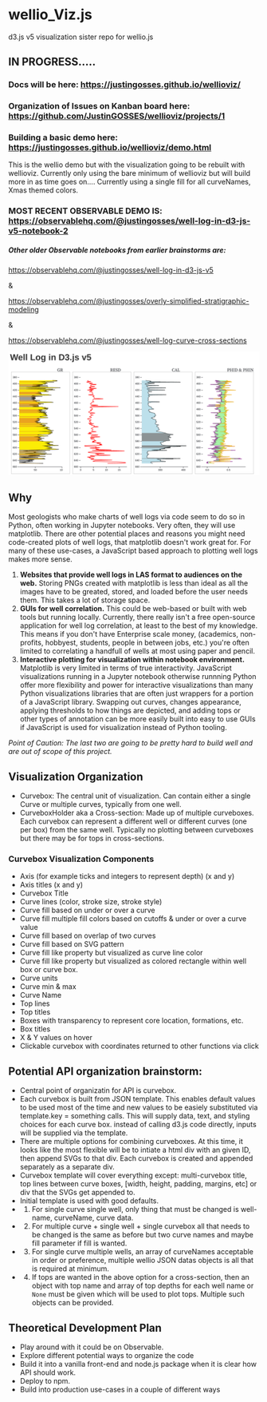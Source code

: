 # wellio_Viz.js
d3.js v5 visualization sister repo for wellio.js

## IN PROGRESS.....

### Docs will be here: https://justingosses.github.io/wellioviz/

### Organization of Issues on Kanban board here: https://github.com/JustinGOSSES/wellioviz/projects/1

### Building a basic demo here: https://justingosses.github.io/wellioviz/demo.html

This is the wellio demo but with the visualization going to be rebuilt with wellioviz. Currently only using the bare minimum of wellioviz but will build more in as time goes on.... Currently using a single fill for all curveNames, Xmas themed colors.

### MOST RECENT OBSERVABLE DEMO IS: https://observablehq.com/@justingosses/well-log-in-d3-js-v5-notebook-2

##### Other older Observable notebooks from earlier brainstorms are:
https://observablehq.com/@justingosses/well-log-in-d3-js-v5

&

https://observablehq.com/@justingosses/overly-simplified-stratigraphic-modeling

&

https://observablehq.com/@justingosses/well-log-curve-cross-sections


<a href="https://observablehq.com/@justingosses/well-log-in-d3-js-v5"><img src="well_log_screenshot.png"></a>

## Why

Most geologists who make charts of well logs via code seem to do so in Python, often working in Jupyter notebooks. Very often, they will use matplotlib. There are other potential places and reasons you might need code-created plots of well logs, that matplotlib doesn't work great for. For many of these use-cases, a JavaScript based approach to plotting well logs makes more sense.

1. <b>Websites that provide well logs in LAS format to audiences on the web.</b> Storing PNGs created with matplotlib is less than ideal as all the images have to be greated, stored, and loaded before the user needs them. This takes a lot of storage space.
2. <b>GUIs for well correlation.</b> This could be web-based or built with web tools but running locally. Currently, there really isn't a free open-source application for well log correlation, at least to the best of my knowledge. This means if you don't have Enterprise scale money, (academics, non-profits, hobbyest, students, people in between jobs, etc.) you're often limited to correlating a handfull of wells at most using paper and pencil. 
3. <b>Interactive plotting for visualization within notebook environment.</b> Matplotlib is very limited in terms of true interactivity. JavaScript visualizations running in a Jupyter notebook otherwise runnning Python offer more flexibility and power for interactive visualizations than many Python visualizations libraries that are often just wrappers for a portion of a JavaScript library. Swapping out curves, changes appearance, applying thresholds to how things are depicted, and adding tops or other types of annotation can be more easily built into easy to use GUIs if JavaScript is used for visualization instead of Python tooling.

<i>Point of Caution: The last two are going to be pretty hard to build well and are out of scope of this project.</i>

## Visualization Organization
- Curvebox: The central unit of visualization. Can contain either a single Curve or multiple curves, typically from one well.
- CurveboxHolder aka a Cross-section: Made up of multiple curveboxes. Each curvebox can represent a different well or different curves (one per box) from the same well. Typically no plotting between curveboxes but there may be for tops in cross-sections. 

### Curvebox Visualization Components
- Axis (for example ticks and integers to represent depth) (x and y)
- Axis titles (x and y)
- Curvebox Title
- Curve lines (color, stroke size, stroke style)
- Curve fill based on under or over a curve 
- Curve fill multiple fill colors based on cutoffs & under or over a curve value
- Curve fill based on overlap of two curves
- Curve fill based on SVG pattern
- Curve fill like property but visualized as curve line color
- Curve fill like property but visualized as colored rectangle within well box or curve box.
- Curve units
- Curve min & max
- Curve Name
- Top lines
- Top titles
- Boxes with transparency to represent core location, formations, etc.
- Box titles
- X & Y values on hover
- Clickable curvebox with coordinates returned to other functions via click

## Potential API organization brainstorm:
- Central point of organizatin for API is curvebox.
- Each curvebox is built from JSON template. This enables default values to be used most of the time and new values to be easiely substituted via template.key = something calls. This will supply data, text, and styling choices for each curve box. instead of calling d3.js code directly, inputs will be supplied via the template. 
- There are multiple options for combining curveboxes. At this time, it looks like the most flexible will be to intiate a html div with an given ID, then append SVGs to that div. Each curvebox is created and appended separately as a separate div. 
- Curvebox template will cover everything except: multi-curvebox title, top lines between curve boxes, [width, height, padding, margins, etc] or div that the SVGs get appended to. 
- Initial template is used with good defaults. 
- 1. For single curve single well, only thing that must be changed is well-name, curveName, curve data. 
- 2. For multiple curve + single well + single curvebox all that needs to be changed is the same as before but two curve names and maybe fill parameter if fill is wanted.
- 3. For single curve multiple wells, an array of curveNames acceptable in order or preference, multiple wellio JSON datas objects is all that is required at minimum. 
- 4. If tops are wanted in the above option for a cross-section, then an object with top name and array of top depths for each well name or `None` must be given which will be used to plot tops. Multiple such objects can be provided.


## Theoretical Development Plan
- Play around with it could be on Observable. 
- Explore different potential ways to organize the code
- Build it into a vanilla front-end and node.js package when it is clear how API should work.
- Deploy to npm. 
- Build into production use-cases in a couple of different ways
